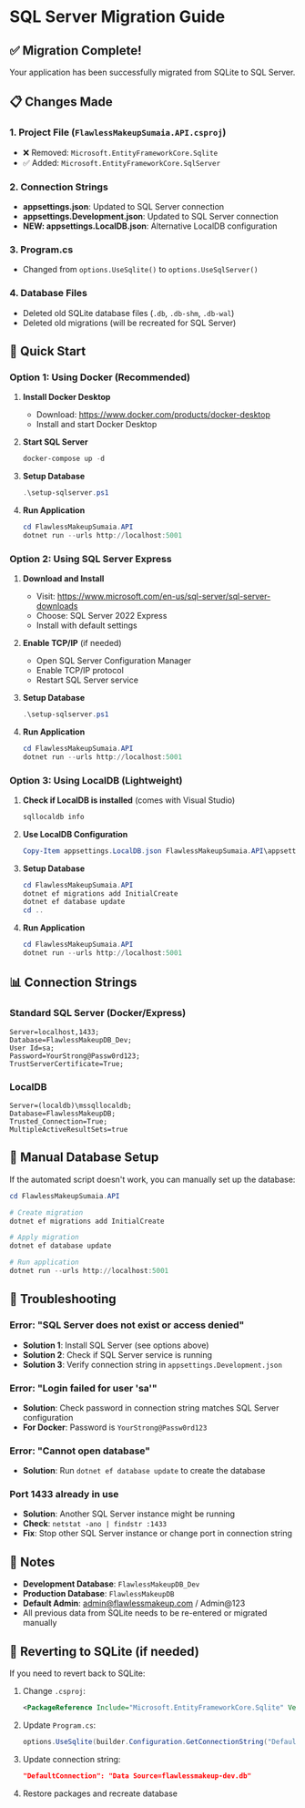 # SQL Server Migration Guide

## ✅ Migration Complete!

Your application has been successfully migrated from SQLite to SQL Server.

## 📋 Changes Made

### 1. **Project File** (`FlawlessMakeupSumaia.API.csproj`)
- ❌ Removed: `Microsoft.EntityFrameworkCore.Sqlite`
- ✅ Added: `Microsoft.EntityFrameworkCore.SqlServer`

### 2. **Connection Strings**
- **appsettings.json**: Updated to SQL Server connection
- **appsettings.Development.json**: Updated to SQL Server connection
- **NEW: appsettings.LocalDB.json**: Alternative LocalDB configuration

### 3. **Program.cs**
- Changed from `options.UseSqlite()` to `options.UseSqlServer()`

### 4. **Database Files**
- Deleted old SQLite database files (`.db`, `.db-shm`, `.db-wal`)
- Deleted old migrations (will be recreated for SQL Server)

## 🚀 Quick Start

### Option 1: Using Docker (Recommended)

1. **Install Docker Desktop**
   - Download: https://www.docker.com/products/docker-desktop
   - Install and start Docker Desktop

2. **Start SQL Server**
   ```powershell
   docker-compose up -d
   ```

3. **Setup Database**
   ```powershell
   .\setup-sqlserver.ps1
   ```

4. **Run Application**
   ```powershell
   cd FlawlessMakeupSumaia.API
   dotnet run --urls http://localhost:5001
   ```

### Option 2: Using SQL Server Express

1. **Download and Install**
   - Visit: https://www.microsoft.com/en-us/sql-server/sql-server-downloads
   - Choose: SQL Server 2022 Express
   - Install with default settings

2. **Enable TCP/IP** (if needed)
   - Open SQL Server Configuration Manager
   - Enable TCP/IP protocol
   - Restart SQL Server service

3. **Setup Database**
   ```powershell
   .\setup-sqlserver.ps1
   ```

4. **Run Application**
   ```powershell
   cd FlawlessMakeupSumaia.API
   dotnet run --urls http://localhost:5001
   ```

### Option 3: Using LocalDB (Lightweight)

1. **Check if LocalDB is installed** (comes with Visual Studio)
   ```powershell
   sqllocaldb info
   ```

2. **Use LocalDB Configuration**
   ```powershell
   Copy-Item appsettings.LocalDB.json FlawlessMakeupSumaia.API\appsettings.Development.json
   ```

3. **Setup Database**
   ```powershell
   cd FlawlessMakeupSumaia.API
   dotnet ef migrations add InitialCreate
   dotnet ef database update
   cd ..
   ```

4. **Run Application**
   ```powershell
   cd FlawlessMakeupSumaia.API
   dotnet run --urls http://localhost:5001
   ```

## 📊 Connection Strings

### Standard SQL Server (Docker/Express)
```
Server=localhost,1433;
Database=FlawlessMakeupDB_Dev;
User Id=sa;
Password=YourStrong@Passw0rd123;
TrustServerCertificate=True;
```

### LocalDB
```
Server=(localdb)\mssqllocaldb;
Database=FlawlessMakeupDB;
Trusted_Connection=True;
MultipleActiveResultSets=true
```

## 🔧 Manual Database Setup

If the automated script doesn't work, you can manually set up the database:

```powershell
cd FlawlessMakeupSumaia.API

# Create migration
dotnet ef migrations add InitialCreate

# Apply migration
dotnet ef database update

# Run application
dotnet run --urls http://localhost:5001
```

## 🐛 Troubleshooting

### Error: "SQL Server does not exist or access denied"
- **Solution 1**: Install SQL Server (see options above)
- **Solution 2**: Check if SQL Server service is running
- **Solution 3**: Verify connection string in `appsettings.Development.json`

### Error: "Login failed for user 'sa'"
- **Solution**: Check password in connection string matches SQL Server configuration
- **For Docker**: Password is `YourStrong@Passw0rd123`

### Error: "Cannot open database"
- **Solution**: Run `dotnet ef database update` to create the database

### Port 1433 already in use
- **Solution**: Another SQL Server instance might be running
- **Check**: `netstat -ano | findstr :1433`
- **Fix**: Stop other SQL Server instance or change port in connection string

## 📝 Notes

- **Development Database**: `FlawlessMakeupDB_Dev`
- **Production Database**: `FlawlessMakeupDB`
- **Default Admin**: admin@flawlessmakeup.com / Admin@123
- All previous data from SQLite needs to be re-entered or migrated manually

## 🔄 Reverting to SQLite (if needed)

If you need to revert back to SQLite:

1. Change `.csproj`:
   ```xml
   <PackageReference Include="Microsoft.EntityFrameworkCore.Sqlite" Version="8.0.8" />
   ```

2. Update `Program.cs`:
   ```csharp
   options.UseSqlite(builder.Configuration.GetConnectionString("DefaultConnection"))
   ```

3. Update connection string:
   ```json
   "DefaultConnection": "Data Source=flawlessmakeup-dev.db"
   ```

4. Restore packages and recreate database

